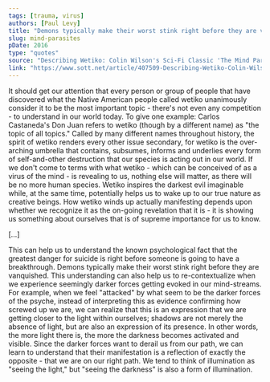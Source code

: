 ```yaml
---
tags: [trauma, virus]
authors: [Paul Levy]
title: "Demons typically make their worst stink right before they are vanquished."
slug: mind-parasites
pDate: 2016
type: "quotes"
source: "Describing Wetiko: Colin Wilson's Sci-Fi Classic 'The Mind Parasites': Fiction or Reality?"
link: "https://www.sott.net/article/407509-Describing-Wetiko-Colin-Wilsons-Sci-Fi-Classic-The-Mind-Parasites-Fiction-or-Reality"
---
```


It should get our attention that every person or group of people that have discovered what the Native American people called wetiko unanimously consider it to be the most important topic - there's not even any competition - to understand in our world today. To give one example: Carlos Castaneda's Don Juan refers to wetiko (though by a different name) as "the topic of all topics." Called by many different names throughout history, the spirit of wetiko renders every other issue secondary, for wetiko is the over-arching umbrella that contains, subsumes, informs and underlies every form of self-and-other destruction that our species is acting out in our world. If we don't come to terms with what wetiko - which can be conceived of as a virus of the mind - is revealing to us, nothing else will matter, as there will be no more human species. Wetiko inspires the darkest evil imaginable while, at the same time, potentially helps us to wake up to our true nature as creative beings. How wetiko winds up actually manifesting depends upon whether we recognize it as the on-going revelation that it is - it is showing us something about ourselves that is of supreme importance for us to know.

[…]

This can help us to understand the known psychological fact that the greatest danger for suicide is right before someone is going to have a breakthrough. Demons typically make their worst stink right before they are vanquished. This understanding can also help us to re-contextualize when we experience seemingly darker forces getting evoked in our mind-streams. For example, when we feel "attacked" by what seem to be the darker forces of the psyche, instead of interpreting this as evidence confirming how screwed up we are, we can realize that this is an expression that we are getting closer to the light within ourselves; shadows are not merely the absence of light, but are also an expression of its presence. In other words, the more light there is, the more the darkness becomes activated and visible. Since the darker forces want to derail us from our path, we can learn to understand that their manifestation is a reflection of exactly the opposite - that we are on our right path. We tend to think of illumination as "seeing the light," but "seeing the darkness" is also a form of illumination.